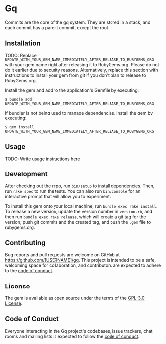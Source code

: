 # Gq

Commits are the core of the gq system. They are stored in a stack, and each commit has a parent commit, except the root.
## Installation

TODO: Replace `UPDATE_WITH_YOUR_GEM_NAME_IMMEDIATELY_AFTER_RELEASE_TO_RUBYGEMS_ORG` with your gem name right after releasing it to RubyGems.org. Please do not do it earlier due to security reasons. Alternatively, replace this section with instructions to install your gem from git if you don't plan to release to RubyGems.org.

Install the gem and add to the application's Gemfile by executing:

    $ bundle add UPDATE_WITH_YOUR_GEM_NAME_IMMEDIATELY_AFTER_RELEASE_TO_RUBYGEMS_ORG

If bundler is not being used to manage dependencies, install the gem by executing:

    $ gem install UPDATE_WITH_YOUR_GEM_NAME_IMMEDIATELY_AFTER_RELEASE_TO_RUBYGEMS_ORG

## Usage

TODO: Write usage instructions here

## Development

After checking out the repo, run `bin/setup` to install dependencies. Then, run `rake spec` to run the tests. You can also run `bin/console` for an interactive prompt that will allow you to experiment.

To install this gem onto your local machine, run `bundle exec rake install`. To release a new version, update the version number in `version.rb`, and then run `bundle exec rake release`, which will create a git tag for the version, push git commits and the created tag, and push the `.gem` file to [rubygems.org](https://rubygems.org).

## Contributing

Bug reports and pull requests are welcome on GitHub at https://github.com/[USERNAME]/gq. This project is intended to be a safe, welcoming space for collaboration, and contributors are expected to adhere to the [code of conduct](https://github.com/[USERNAME]/gq/blob/master/CODE_OF_CONDUCT.md).

## License

The gem is available as open source under the terms of the [GPL-3.0 License](https://opensource.org/licenses/GPL-3.0).

## Code of Conduct

Everyone interacting in the Gq project's codebases, issue trackers, chat rooms and mailing lists is expected to follow the [code of conduct](https://github.com/[USERNAME]/gq/blob/master/CODE_OF_CONDUCT.md).
